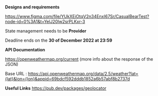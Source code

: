 
**Designs and requirements**

https://www.figma.com/file/YUkXEiOtqV2n34EnxI67Sr/CasualBearTest?node-id=0%3A1&t=YelJ20lw2srPLKxr-3

State management needs to be **Provider**

Deadline ends on the **30 of December 2022 at 23:59**


**API Documentation**

https://openweathermap.org/current (more info about the response of the JSON)

Base URL : https://api.openweathermap.org/data/2.5/weather?lat={lat}&lon={lon}&appid=69bdcf592dddb1852a6b57abf8b2737d

**Useful Links**
https://pub.dev/packages/geolocator


